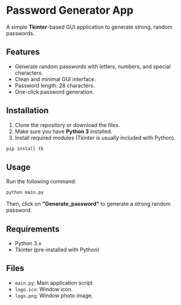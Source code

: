 
# Password Generator App

A simple **Tkinter**-based GUI application to generate strong, random passwords.

## Features
- Generate random passwords with letters, numbers, and special characters.
- Clean and minimal GUI interface.
- Password length: 28 characters.
- One-click password generation.

## Installation

1. Clone the repository or download the files.
2. Make sure you have **Python 3** installed.
3. Install required modules (Tkinter is usually included with Python).

```bash
pip install tk
```
## Usage

Run the following command:

```bash
python main.py
```

Then, click on **"Generate_password"** to generate a strong random password.

## Requirements
- Python 3.x
- Tkinter (pre-installed with Python)

## Files
- `main.py`: Main application script.
- `logo.ico`: Window icon.
- `logo.png`: Window photo image.
